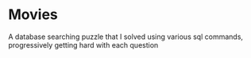 # Movies
A database searching puzzle that I solved using various sql commands, progressively getting hard with each question
